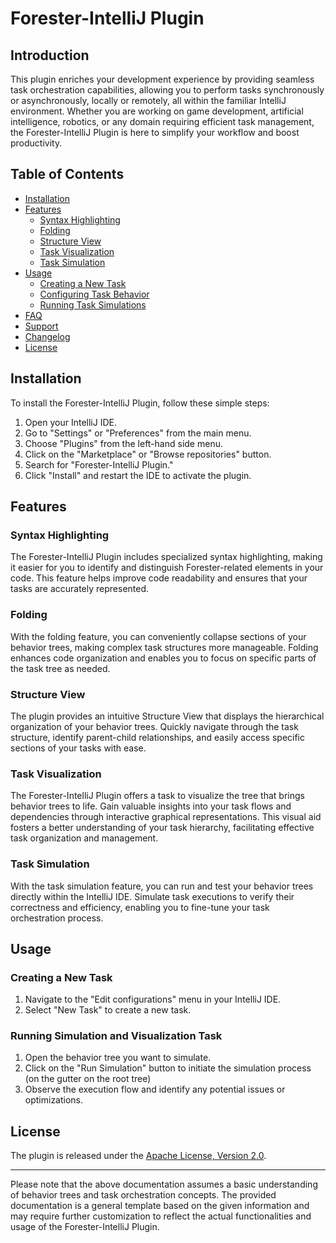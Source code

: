 # Forester-IntelliJ Plugin

## Introduction

<!-- Plugin description -->
This plugin enriches your development experience by providing seamless task orchestration capabilities,
allowing you to perform tasks synchronously or asynchronously,
locally or remotely, all within the familiar IntelliJ environment.
Whether you are working on game development, artificial intelligence, robotics, or any domain requiring efficient task management,
the Forester-IntelliJ Plugin is here to simplify your workflow and boost productivity.
<!-- Plugin description end -->

## Table of Contents

- [Installation](#installation)
- [Features](#features)
  - [Syntax Highlighting](#syntax-highlighting)
  - [Folding](#folding)
  - [Structure View](#structure-view)
  - [Task Visualization](#task-visualization)
  - [Task Simulation](#task-simulation)
- [Usage](#usage)
  - [Creating a New Task](#creating-a-new-task)
  - [Configuring Task Behavior](#configuring-task-behavior)
  - [Running Task Simulations](#running-task-simulations)
- [FAQ](#faq)
- [Support](#support)
- [Changelog](#changelog)
- [License](#license)

## Installation

To install the Forester-IntelliJ Plugin, follow these simple steps:

1. Open your IntelliJ IDE.
2. Go to "Settings" or "Preferences" from the main menu.
3. Choose "Plugins" from the left-hand side menu.
4. Click on the "Marketplace" or "Browse repositories" button.
5. Search for "Forester-IntelliJ Plugin."
6. Click "Install" and restart the IDE to activate the plugin.

## Features

### Syntax Highlighting

The Forester-IntelliJ Plugin includes specialized syntax highlighting, making it easier for you to identify and distinguish Forester-related elements in your code. 
This feature helps improve code readability and ensures that your tasks are accurately represented.

### Folding

With the folding feature, you can conveniently collapse sections of your behavior trees, making complex task structures more manageable. 
Folding enhances code organization and enables you to focus on specific parts of the task tree as needed.

### Structure View

The plugin provides an intuitive Structure View that displays the hierarchical organization of your behavior trees. 
Quickly navigate through the task structure, identify parent-child relationships, and easily access specific sections of your tasks with ease.

### Task Visualization

The Forester-IntelliJ Plugin offers a task to visualize the tree that brings behavior trees to life. 
Gain valuable insights into your task flows and dependencies through interactive graphical representations. 
This visual aid fosters a better understanding of your task hierarchy, facilitating effective task organization and management.

### Task Simulation

With the task simulation feature, you can run and test your behavior trees directly within the IntelliJ IDE. 
Simulate task executions to verify their correctness and efficiency, enabling you to fine-tune your task orchestration process.

## Usage

### Creating a New Task

1. Navigate to the "Edit configurations" menu in your IntelliJ IDE.
2. Select "New Task" to create a new task.

### Running Simulation and Visualization Task

1. Open the behavior tree you want to simulate.
2. Click on the "Run Simulation" button to initiate the simulation process (on the gutter on the root tree)
3. Observe the execution flow and identify any potential issues or optimizations.


## License

The plugin is released under the [Apache License, Version 2.0](LICENSE).

---

Please note that the above documentation assumes a basic understanding of behavior trees and task orchestration concepts. 
The provided documentation is a general template based on the given information and may require further customization 
to reflect the actual functionalities and usage of the Forester-IntelliJ Plugin.